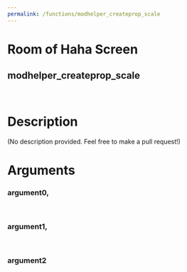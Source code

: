 ```yaml
---
permalink: /functions/modhelper_createprop_scale
---
```

# Room of Haha Screen  
## modhelper_createprop_scale  
&nbsp;  
# Description  
(No description provided. Feel free to make a pull request!) 
&nbsp;  
# Arguments
### argument0, 

&nbsp;  
### argument1, 

&nbsp;  
### argument2

&nbsp;  


